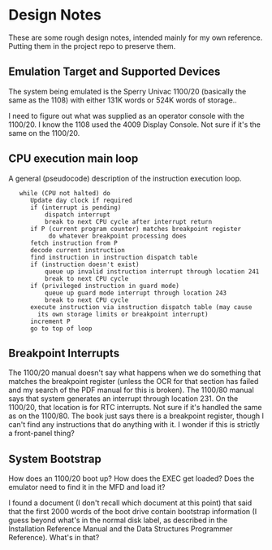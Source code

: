 # Design Notes

These are some rough design notes, intended mainly for my own reference.
Putting them in the project repo to preserve them.

## Emulation Target and Supported Devices

The system being emulated is the Sperry Univac 1100/20 (basically
the same as the 1108) with either 131K words or 524K words of storage..

I need to figure out what was supplied as an operator console with
the 1100/20.  I know the 1108 used the 4009 Display Console.  Not sure
if it's the same on the 1100/20.

## CPU execution main loop

A general (pseudocode) description of the instruction execution loop.

```
   while (CPU not halted) do
      Update day clock if required
      if (interrupt is pending)
          dispatch interrupt
          break to next CPU cycle after interrupt return
      if P (current program counter) matches breakpoint register
           do whatever breakpoint processing does
      fetch instruction from P
      decode current instruction
      find instruction in instruction dispatch table
      if (instruction doesn't exist)
          queue up invalid instruction interrupt through location 241
          break to next CPU cycle
      if (privileged instruction in guard mode)
          queue up guard mode interrupt through location 243
          break to next CPU cycle
      execute instruction via instruction dispatch table (may cause
        its own storage limits or breakpoint interrupt)
      increment P
      go to top of loop
```

## Breakpoint Interrupts

The 1100/20 manual doesn't say what happens when we do something
that matches the breakpoint register (unless the OCR for that section
has failed and my search of the PDF manual for this is broken).
The 1100/80 manual says that system generates an interrupt through
location 231.  On the 1100/20, that location is for RTC interrupts.
Not sure if it's handled the same as on the 1100/80.  The book just
says there is a breakpoint register, though I can't find any
instructions that do anything with it.  I wonder if this is strictly
a front-panel thing?

## System Bootstrap

How does an 1100/20 boot up?  How does the EXEC get loaded?  Does
the emulator need to find it in the MFD and load it?

I found a document (I don't recall which document at this point) that
said that the first 2000 words of the boot drive contain bootstrap
information (I guess beyond what's in the normal disk label, as
described in the Installation Reference Manual and the Data Structures
Programmer Reference).  What's in that?
